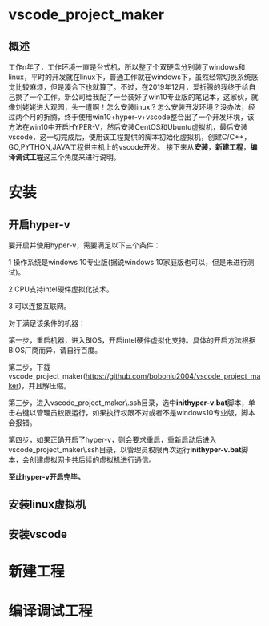 # vscode_project_maker
## 概述
工作n年了，工作环境一直是台式机，所以整了个双硬盘分别装了windows和linux，平时的开发就在linux下，普通工作就在windows下，虽然经常切换系统感觉比较麻烦，但是凑合下也就算了。不过，在2019年12月，爱折腾的我终于给自己换了一个工作。新公司给我配了一台装好了win10专业版的笔记本，这家伙，就像刘姥姥进大观园，头一遭啊！怎么安装linux？怎么安装开发环境？没办法，经过两个月的折腾，终于使用win10+hyper-v+vscode整合出了一个开发环境，该方法在win10中开启HYPER-V，然后安装CentOS和Ubuntu虚拟机，最后安装vscode，这一切完成后，使用该工程提供的脚本初始化虚拟机，创建C/C++，GO,PYTHON,JAVA工程供主机上的vscode开发。
接下来从**安装**，**新建工程**，**编译调试工程**这三个角度来进行说明。

# 安装
## 开启hyper-v
要开启并使用hyper-v，需要满足以下三个条件：

1 操作系统是windows 10专业版(据说windows 10家庭版也可以，但是未进行测试)。

2 CPU支持intel硬件虚拟化技术。

3 可以连接互联网。


对于满足该条件的机器：

第一步，重启机器，进入BIOS，开启intel硬件虚拟化支持。具体的开启方法根据BIOS厂商而异，请自行百度。

第二步，下载vscode_project_maker(https://github.com/boboniu2004/vscode_project_maker)，并且解压缩。

第三步，进入vscode_project_maker\\.ssh目录，选中**inithyper-v.bat**脚本，单击右键以管理员权限运行，如果执行权限不对或者不是windows10专业版，脚本会报错。

第四步，如果正确开启了hyper-v，则会要求重启，重新启动后进入vscode_project_maker\\.ssh目录，以管理员权限再次运行**inithyper-v.bat**脚本，会创建虚拟网卡共后续的虚拟机进行通信。

**至此hyper-v开启完毕。**


## 安装linux虚拟机
## 安装vscode

# 新建工程

# 编译调试工程
